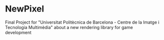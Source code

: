 # NewPixel
Final Project for "Universitat Politècnica de Barcelona - Centre de la Imatge i Tecnologia Multimèdia" about a new rendering library for game development
